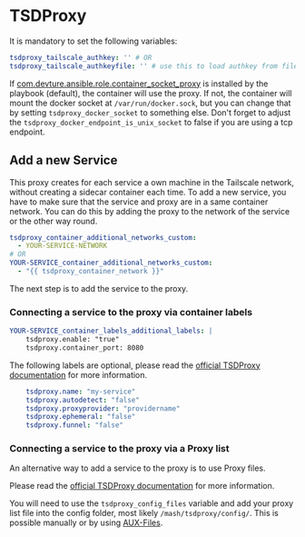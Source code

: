 # TSDProxy

It is mandatory to set the following variables:

```yaml
tsdproxy_tailscale_authkey: '' # OR
tsdproxy_tailscale_authkeyfile: '' # use this to load authkey from file. If this is defined, Authkey is ignored
```

If [com.devture.ansible.role.container_socket_proxy](https://github.com/devture/com.devture.ansible.role.container_socket_proxy) is installed by the playbook (default), the container will use the proxy.
If not, the container will mount the docker socket at `/var/run/docker.sock`, but you can change that by setting `tsdproxy_docker_socket` to something else. Don't forget to adjust the `tsdproxy_docker_endpoint_is_unix_socket` to false if you are using a tcp endpoint. 

## Add a new Service

This proxy creates for each service a own machine in the Tailscale network, without creating a sidecar container each time.
To add a new service, you have to make sure that the service and proxy are in a same container network. You can do this by adding the proxy to the network of the service or the other way round.
```yaml
tsdproxy_container_additional_networks_custom:
  - YOUR-SERVICE-NETWORK
# OR
YOUR-SERVICE_container_additional_networks_custom:
  - "{{ tsdproxy_container_network }}"
```

The next step is to add the service to the proxy.

### Connecting a service to the proxy via container labels

```yaml
YOUR-SERVICE_container_labels_additional_labels: |
	tsdproxy.enable: "true"
	tsdproxy.container_port: 8080
```

The following labels are optional, please read the [official TSDProxy documentation](https://almeidapaulopt.github.io/tsdproxy/docs/docker/) for more information.

```yaml	
	tsdproxy.name: "my-service"
	tsdproxy.autodetect: "false"
	tsdproxy.proxyprovider: "providername"
	tsdproxy.ephemeral: "false"
	tsdproxy.funnel: "false"
```

### Connecting a service to the proxy via a Proxy list

An alternative way to add a service to the proxy is to use Proxy files.

Please read the [official TSDProxy documentation](https://almeidapaulopt.github.io/tsdproxy/docs/files/) for more information.

You will need to use the `tsdproxy_config_files` variable and add your proxy list file into the config folder, most likely `/mash/tsdproxy/config/`.
This is possible manually or by using [AUX-Files](https://github.com/mother-of-all-self-hosting/mash-playbook/blob/main/docs/services/auxiliary.md).
